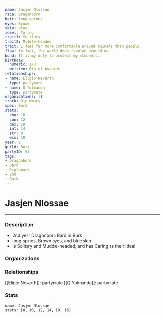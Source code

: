 ```yaml
---
name: Jasjen Nlossae
race: Dragonborn
hair: long spines
eyes: Brown
skin: blue
ideal: Caring
trait1: Solitary
trait2: Muddle-headed
trait: I feel far more comfortable around animals than people.
flaw: In fact, the world does revolve around me.
bond: It is my duty to protect my students.
birthday:
  numeric: 1/8
  written: 8th of Avanent
relationships:
- name: Eligio Nevarth
  type: partymate
- name: Q Yulmanda
  type: partymate
organizations: []
track: Diplomacy
spec: Bard
stats:
  cha: 16
  con: 12
  dex: 10
  int: 14
  str: 8
  wis: 10
year: 2
guild: Burk
partyID: 65
tags:
- Dragonborn
- Bard
- Diplomacy
- 2nd
- Burk
---
```

# Jasjen Nlossae
---
### Description
- 2nd year Dragonborn Bard in Burk
- long spines, Brown eyes, and blue skin
- Is Solitary and Muddle-headed, and has Caring as their ideal

### Organizations
### Relationships
[[Eligio Nevarth]]: partymate
[[Q Yulmanda]]: partymate
### Stats
```statblock
name: Jasjen Nlossae
stats: [8, 10, 12, 14, 10, 16]
```